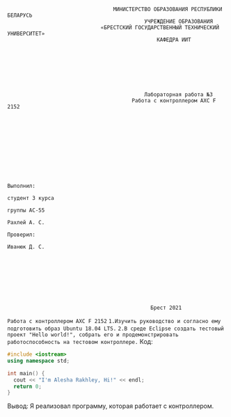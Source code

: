                                       МИНИСТЕРСТВО ОБРАЗОВАНИЯ РЕСПУБЛИКИ БЕЛАРУСЬ
                                                УЧРЕЖДЕНИЕ ОБРАЗОВАНИЯ 
                                  «БРЕСТСКИЙ ГОСУДАРСТВЕННЫЙ ТЕХНИЧЕСКИЙ УНИВЕРСИТЕТ»
                                                    КАФЕДРА ИИТ








                                                Лабораторная работа №3
                                       	    Работа с контроллером AXC F 2152











                                                                                Выполнил:
                                                                                студент 3 курса
                                                                                группы АС-55
                                                                                Рахлей А. С.
                                                                                Проверил:
                                                                                Иванюк Д. С.









                                                  Брест 2021 
                                                  
                                                  
                                                  
```Работа с контроллером AXC F 2152```
```1.Изучить руководство и согласно ему подготовить образ Ubuntu 18.04 LTS.```
```2.В среде Eclipse создать тестовый проект "Hello world!", собрать его и продемонстрировать работоспособность на тестовом контроллере.```
Код:
```c++
#include <iostream>
using namespace std;

int main() {
  cout << "I'm Alesha Rakhley, Hi!" << endl;
  return 0;
}
```
Вывод: Я реализовал программу, которая работает с контроллером.

